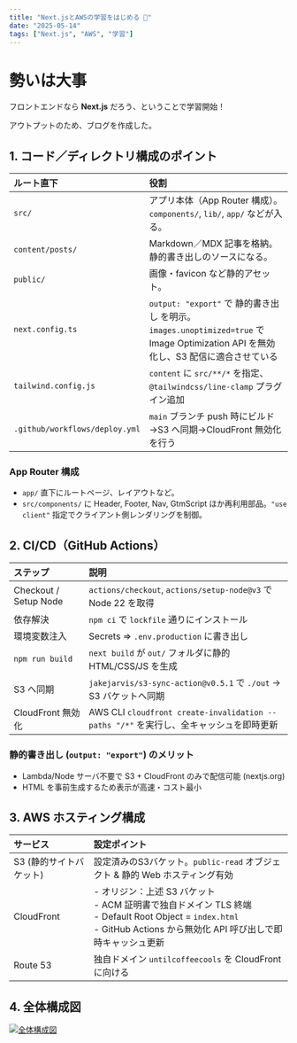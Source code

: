 ```yaml
---
title: "Next.jsとAWSの学習をはじめる 🚀"
date: "2025-05-14"
tags: ["Next.js", "AWS", "学習"]
---
```


# 勢いは大事

フロントエンドなら **Next.js** だろう、ということで学習開始！  
  
アウトプットのため、ブログを作成した。


## 1. コード／ディレクトリ構成のポイント

| ルート直下                     | 役割                                                                                                         |
| :----------------------------- | :----------------------------------------------------------------------------------------------------------- |
| `src/`                         | アプリ本体（App Router 構成）。`components/`, `lib/`, `app/` などが入る。                                      |
| `content/posts/`               | Markdown／MDX 記事を格納。静的書き出しのソースになる。                                                               |
| `public/`                      | 画像・favicon など静的アセット。                                                                                 |
| `next.config.ts`               | `output: "export"` で 静的書き出し を明示。`images.unoptimized=true` で Image Optimization API を無効化し、S3 配信に適合させている |
| `tailwind.config.js`           | `content` に `src/**/*` を指定、`@tailwindcss/line-clamp` プラグイン追加                                         |
| `.github/workflows/deploy.yml` | `main` ブランチ push 時にビルド→S3 へ同期→CloudFront 無効化を行う                                                 |

### App Router 構成

-   `app/` 直下にルートページ、レイアウトなど。
-   `src/components/` に Header, Footer, Nav, GtmScript ほか再利用部品。`"use client"` 指定でクライアント側レンダリングを制御。


## 2. CI/CD（GitHub Actions）

| ステップ            | 説明                                                                                                     |
| :------------------ | :------------------------------------------------------------------------------------------------------- |
| Checkout / Setup Node | `actions/checkout`, `actions/setup-node@v3` で Node 22 を取得                                            |
| 依存解決            | `npm ci` で `lockfile` 通りにインストール                                                                    |
| 環境変数注入        | Secrets ⇒ `.env.production` に書き出し                                             |
| `npm run build`     | `next build` が `out/` フォルダに静的 HTML/CSS/JS を生成                                                   |
| S3 へ同期           | `jakejarvis/s3-sync-action@v0.5.1` で `./out` → S3 バケットへ同期                                          |
| CloudFront 無効化   | AWS CLI `cloudfront create-invalidation --paths "/*"` を実行し、全キャッシュを即時更新                       |

### 静的書き出し (`output: "export"`) のメリット

-   Lambda/Node サーバ不要で S3 + CloudFront のみで配信可能 (nextjs.org)
-   HTML を事前生成するため表示が高速・コスト最小


## 3. AWS ホスティング構成

| サービス              | 設定ポイント                                                                                                                                                                                                |
| :-------------------- | :-------------------------------------------------------------------------------------------------------------------------------------------------------------------------------------------------------- |
| S3 (静的サイトバケット) | 設定済みのS3バケット。`public-read` オブジェクト & 静的 Web ホスティング有効                                                                                                                                 |
| CloudFront            | - オリジン：上述 S3 バケット <br> - ACM 証明書で独自ドメイン TLS 終端 <br> - Default Root Object = `index.html` <br> - GitHub Actions から無効化 API 呼び出しで即時キャッシュ更新                          |
| Route 53              | 独自ドメイン `untilcoffeecools` を CloudFront に向ける                                                                                                                                                      |


## 4. 全体構成図

[![全体構成図](/architecture.png)](/architecture.png)